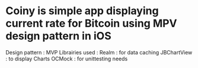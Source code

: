 # Coiny is simple app displaying current rate for Bitcoin using MPV design pattern in iOS

Design pattern : MVP
Librairies used : 
Realm : for data caching
JBChartView : to display Charts
OCMock : for unittesting needs
